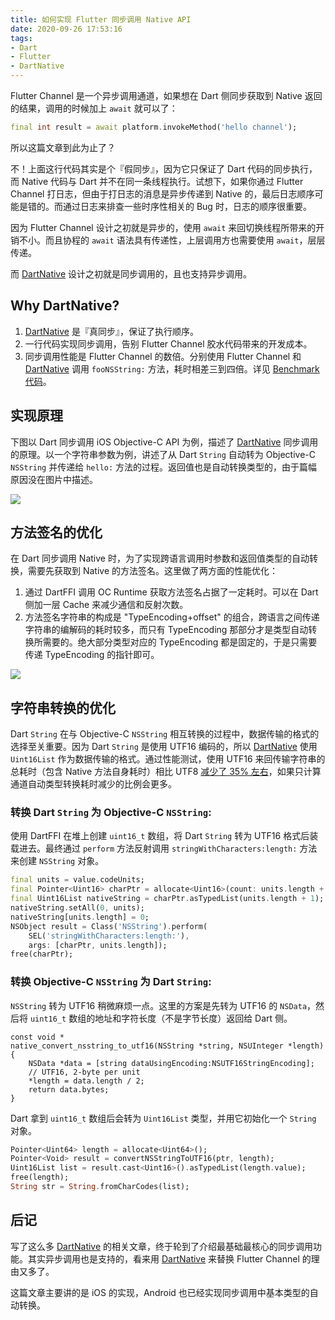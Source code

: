 ```yaml
---
title: 如何实现 Flutter 同步调用 Native API
date: 2020-09-26 17:53:16
tags:
- Dart
- Flutter
- DartNative
---
```


Flutter Channel 是一个异步调用通道，如果想在 Dart 侧同步获取到 Native 返回的结果，调用的时候加上 `await` 就可以了：

``` dart
final int result = await platform.invokeMethod('hello channel');
```

所以这篇文章到此为止了？

不！上面这行代码其实是个『假同步』，因为它只保证了 Dart 代码的同步执行，而 Native 代码与 Dart 并不在同一条线程执行。试想下，如果你通过 Flutter Channel 打日志，但由于打日志的消息是异步传递到 Native 的，最后日志顺序可能是错的。而通过日志来排查一些时序性相关的 Bug 时，日志的顺序很重要。

因为 Flutter Channel 设计之初就是异步的，使用 `await` 来回切换线程所带来的开销不小。而且协程的 `await` 语法具有传递性，上层调用方也需要使用 `await`，层层传递。

而 [DartNative](https://github.com/dart-native/dart_native) 设计之初就是同步调用的，且也支持异步调用。

<!--more-->

## Why DartNative?

1. [DartNative](https://github.com/dart-native/dart_native) 是『真同步』，保证了执行顺序。
2. 一行代码实现同步调用，告别 Flutter Channel 胶水代码带来的开发成本。
3. 同步调用性能是 Flutter Channel 的数倍。分别使用 Flutter Channel 和 [DartNative](https://github.com/dart-native/dart_native) 调用 `fooNSString:` 方法，耗时相差三到四倍。详见 [Benchmark 代码](https://github.com/dart-native/dart_native/blob/3af52f7d3cfa0d93fd9fc04a10a05d4a2e0d5398/dart_native/example/lib/ios/ios_main.dart)。

## 实现原理

下图以 Dart 同步调用 iOS Objective-C API 为例，描述了 [DartNative](https://github.com/dart-native/dart_native) 同步调用的原理。以一个字符串参数为例，讲述了从 Dart `String` 自动转为 Objective-C `NSString` 并传递给 `hello:` 方法的过程。返回值也是自动转换类型的，由于篇幅原因没在图片中描述。

![](http://yulingtianxia.com/resources/DartObjC/sync_call_whole.png)

## 方法签名的优化

在 Dart 同步调用 Native 时，为了实现跨语言调用时参数和返回值类型的自动转换，需要先获取到 Native 的方法签名。这里做了两方面的性能优化：

1. 通过 DartFFI 调用 OC Runtime 获取方法签名占据了一定耗时。可以在 Dart 侧加一层 Cache 来减少通信和反射次数。
2. 方法签名字符串的构成是 "TypeEncoding+offset" 的组合，跨语言之间传递字符串的编解码的耗时较多，而只有 TypeEncoding 那部分才是类型自动转换所需要的。绝大部分类型对应的 TypeEncoding 都是固定的，于是只需要传递 TypeEncoding 的指针即可。

![](http://yulingtianxia.com/resources/DartObjC/sync_call_optimize.png)

## 字符串转换的优化

Dart `String` 在与 Objective-C `NSString` 相互转换的过程中，数据传输的格式的选择至关重要。因为 Dart `String` 是使用 UTF16 编码的，所以 [DartNative](https://github.com/dart-native/dart_native) 使用 `Uint16List` 作为数据传输的格式。通过性能测试，使用 UTF16 来回传输字符串的总耗时（包含 Native 方法自身耗时）相比 UTF8 [减少了 35% 左右](https://github.com/dart-native/dart_native/issues/22)，如果只计算通道自动类型转换耗时减少的比例会更多。

### 转换 Dart `String` 为 Objective-C `NSString`:

使用 DartFFI 在堆上创建 `uint16_t` 数组，将 Dart `String` 转为 UTF16 格式后装载进去。最终通过 `perform` 方法反射调用 `stringWithCharacters:length:` 方法来创建 `NSString` 对象。

```dart
final units = value.codeUnits;
final Pointer<Uint16> charPtr = allocate<Uint16>(count: units.length + 1);
final Uint16List nativeString = charPtr.asTypedList(units.length + 1);
nativeString.setAll(0, units);
nativeString[units.length] = 0;
NSObject result = Class('NSString').perform(
    SEL('stringWithCharacters:length:'),
    args: [charPtr, units.length]);
free(charPtr);
```

### 转换 Objective-C `NSString` 为 Dart `String`:

`NSString` 转为 UTF16 稍微麻烦一点。这里的方案是先转为 UTF16 的 `NSData`，然后将 `uint16_t` 数组的地址和字符长度（不是字节长度）返回给 Dart 侧。

```objc
const void *
native_convert_nsstring_to_utf16(NSString *string, NSUInteger *length) {
    NSData *data = [string dataUsingEncoding:NSUTF16StringEncoding];
    // UTF16, 2-byte per unit
    *length = data.length / 2;
    return data.bytes;
}
```

Dart 拿到 `uint16_t` 数组后会转为 `Uint16List` 类型，并用它初始化一个 `String` 对象。

```dart
Pointer<Uint64> length = allocate<Uint64>();
Pointer<Void> result = convertNSStringToUTF16(ptr, length);
Uint16List list = result.cast<Uint16>().asTypedList(length.value);
free(length);
String str = String.fromCharCodes(list);
```

## 后记

写了这么多 [DartNative](https://github.com/dart-native/dart_native) 的相关文章，终于轮到了介绍最基础最核心的同步调用功能。其实异步调用也是支持的，看来用 [DartNative](https://github.com/dart-native/dart_native) 来替换 Flutter Channel 的理由又多了。

这篇文章主要讲的是 iOS 的实现，Android 也已经实现同步调用中基本类型的自动转换。
